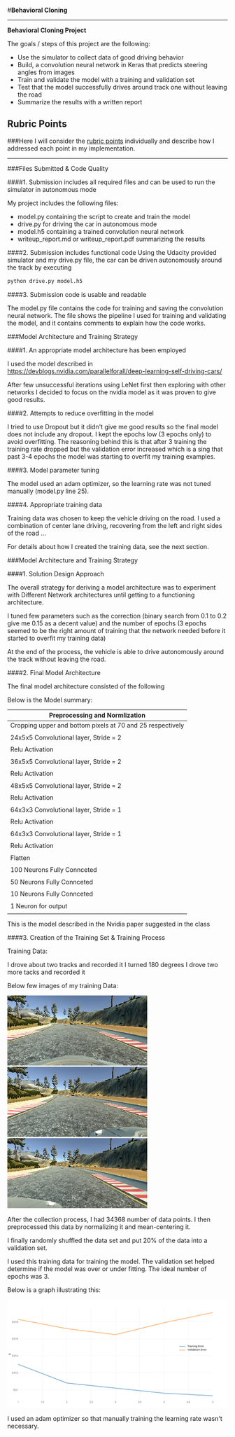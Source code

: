 #**Behavioral Cloning** 



---

**Behavioral Cloning Project**

The goals / steps of this project are the following:

* Use the simulator to collect data of good driving behavior
* Build, a convolution neural network in Keras that predicts steering angles from images
* Train and validate the model with a training and validation set
* Test that the model successfully drives around track one without leaving the road
* Summarize the results with a written report

[//]: # (Image References)

[image1]: ./images/training-validation-errors.png "Training/Validation Error"
[image2]: ./images/center.jpg "Center Camera"
[image3]: ./images/left.jpg "Left Camera"
[image4]: ./images/right.jpg "Right Camera"

## Rubric Points
###Here I will consider the [rubric points](https://review.udacity.com/#!/rubrics/432/view) individually and describe how I addressed each point in my implementation.  

---
###Files Submitted & Code Quality

####1. Submission includes all required files and can be used to run the simulator in autonomous mode

My project includes the following files:
* model.py containing the script to create and train the model
* drive.py for driving the car in autonomous mode
* model.h5 containing a trained convolution neural network 
* writeup_report.md or writeup_report.pdf summarizing the results

####2. Submission includes functional code
Using the Udacity provided simulator and my drive.py file, the car can be driven autonomously around the track by executing 
```sh
python drive.py model.h5
```

####3. Submission code is usable and readable

The model.py file contains the code for training and saving the convolution neural network. The file shows the pipeline I used for training and validating the model, and it contains comments to explain how the code works.

###Model Architecture and Training Strategy

####1. An appropriate model architecture has been employed

I used the model described in https://devblogs.nvidia.com/parallelforall/deep-learning-self-driving-cars/

After few unsuccessful iterations using LeNet first then exploring with other networks I decided to focus on the
nvidia model as it was proven to give good results. 


####2. Attempts to reduce overfitting in the model

I tried to use Dropout but it didn't give me good results so the final model does not include any dropout.
I kept the epochs low (3 epochs only) to avoid overfitting.
The reasoning behind this is that after 3 training the training rate dropped but the validation error increased 
which is a sing that past 3-4 epochs the model was starting to overfit my training examples.

####3. Model parameter tuning

The model used an adam optimizer, so the learning rate was not tuned manually (model.py line 25).

####4. Appropriate training data

Training data was chosen to keep the vehicle driving on the road. I used a combination of center lane driving, recovering from the left and right sides of the road ... 

For details about how I created the training data, see the next section. 

###Model Architecture and Training Strategy

####1. Solution Design Approach

The overall strategy for deriving a model architecture was to experiment with Different Network architectures until getting to a functioning architecture.

I tuned few parameters such as the correction (binary search from 0.1 to 0.2 give me 0.15 as a decent value)
and the number of epochs (3 epochs seemed to be the right amount of training that the network needed before it started to overfit my training data)

At the end of the process, the vehicle is able to drive autonomously around the track without leaving the road.

####2. Final Model Architecture

The final model architecture consisted of the following


Below is the Model summary:

|Preprocessing and Normlization   |
|---------------------------------|
|Cropping upper and bottom pixels at 70 and 25 respectively        |
||
|24x5x5 Convolutional layer, Stride = 2                       |
||
|Relu Activation                  |
||
|36x5x5 Convolutional layer, Stride = 2                       |
||
|Relu Activation                  |
||
|48x5x5 Convolutional layer, Stride = 2                       |
||
|Relu Activation                  |
||
|64x3x3 Convolutional layer, Stride = 1                       |
||
|Relu Activation                  |
||
|64x3x3 Convolutional layer, Stride = 1                       |
||
|Relu Activation                  |
||
|Flatten                          |
||
|100 Neurons Fully Connceted      |
||
|50 Neurons Fully Connceted       |
||
|10 Neurons Fully Connceted       |
||
|1 Neuron for output              |
||

This is the model described in the Nvidia paper suggested in the class


####3. Creation of the Training Set & Training Process



Training Data:

I drove about two tracks and recorded it
I turned 180 degrees 
I drove two more tacks and recorded it

Below few images of my training Data:


![alt text][image2]
![alt text][image3]
![alt text][image4]



After the collection process, I had 34368 number of data points. I then preprocessed this data by normalizing it
and mean-centering it.

I finally randomly shuffled the data set and put 20% of the data into a validation set. 

I used this training data for training the model. The validation set helped determine if the model was over or under fitting. The ideal number of epochs was 3.

Below is a graph illustrating this:

![alt text][image1]


I used an adam optimizer so that manually training the learning rate wasn't necessary.
